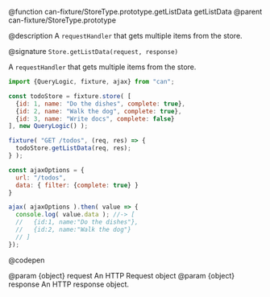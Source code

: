 @function can-fixture/StoreType.prototype.getListData getListData
@parent can-fixture/StoreType.prototype

@description A `requestHandler` that gets multiple items from the store.

@signature `Store.getListData(request, response)`

  A `requestHandler` that gets multiple items from the store.

  ```js
  import {QueryLogic, fixture, ajax} from "can";

  const todoStore = fixture.store( [
    {id: 1, name: "Do the dishes", complete: true},
    {id: 2, name: "Walk the dog", complete: true},
    {id: 3, name: "Write docs", complete: false}
  ], new QueryLogic() );

  fixture( "GET /todos", (req, res) => {
    todoStore.getListData(req, res);
  } );

  const ajaxOptions = {
    url: "/todos",
    data: { filter: {complete: true} }
  }

  ajax( ajaxOptions ).then( value => {
    console.log( value.data ); //-> [
    //   {id:1, name:"Do the dishes"},
    //   {id:2, name:"Walk the dog"} 
    // ]
  });

  ```
  @codepen

  @param {object} request An HTTP Request object
  @param {object} response An HTTP response object.